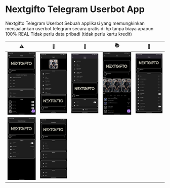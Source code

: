 # Nextgifto Telegram Userbot App

Nextgifto Telegram Userbot Sebuah applikasi yang memungkinkan menjaalankan userbot telegram secara gratis di hp tanpa biaya apapun 100% REAL Tidak perlu data pribadi (tidak perlu kartu kredit)


<!-- ⚠️🫠🪪📚📏😇🙏 -->
| ⚠️                      | 🫠                     | 🪪                     | 📚                     | 📏                     |
|------------------------|------------------------|------------------------|------------------------|------------------------|
| ![](screenshots/1.png) | ![](screenshots/2.png) | ![](screenshots/3.png) | ![](screenshots/4.png) | ![](screenshots/5.png) |
| ![](screenshots/6.png) | ![](screenshots/7.png) |                        |                        |                        |